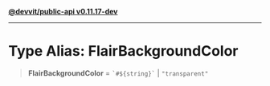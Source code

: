 [**@devvit/public-api v0.11.17-dev**](../../README.md)

---

# Type Alias: FlairBackgroundColor

> **FlairBackgroundColor** = `` `#${string}` `` \| `"transparent"`
